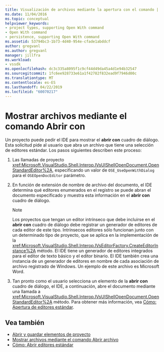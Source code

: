```yaml
---
title: Visualización de archivos mediante la apertura con el comando | Microsoft Docs
ms.date: 11/04/2016
ms.topic: conceptual
helpviewer_keywords:
- project types, supporting Open With command
- Open With command
- persistence, supporting Open With command
ms.assetid: 53794bc3-1b73-4d40-954e-cfade1abddcf
author: gregvanl
ms.author: gregvanl
manager: jillfra
ms.workload:
- vssdk
ms.openlocfilehash: dc3c335a8095f1c9cf44d49da45a4d1e94b32547
ms.sourcegitcommit: 1fc6ee928733e61a1f42782f832ead9f7946d00c
ms.translationtype: MT
ms.contentlocale: es-ES
ms.lasthandoff: 04/22/2019
ms.locfileid: "60070217"
---
```

# <a name="display-files-by-using-the-open-with-command"></a>Mostrar archivos mediante el comando Abrir con
Un proyecto puede pedir el IDE para mostrar el **abrir con** cuadro de diálogo. Esta solicitud pide al usuario que abra un archivo que tiene una selección de editores estándar. Los pasos siguientes describen este proceso:

1. Las llamadas de proyecto <xref:Microsoft.VisualStudio.Shell.Interop.IVsUIShellOpenDocument.OpenStandardEditor%2A>, especificando un valor de `OSE_UseOpenWithDialog` para el `OSEOpenDocEditor` parámetro.

2. En función de extensión de nombre de archivo del documento, el IDE determina qué editores enumerados en el registro se puede abran el documento especificado y muestra esta información en el **abrir con** cuadro de diálogo.

    > [!NOTE]
    >  Los proyectos que tengan un editor intrínseco que debe incluirse en el **abrir con** cuadro de diálogo debe registrar un generador de editores de cada editor de este tipo. Intrínsecos editores sólo funcionan junto con un determinado tipo de proyecto, que se aplica en la implementación de la <xref:Microsoft.VisualStudio.Shell.Interop.IVsEditorFactory.CreateEditorInstance%2A> método. El IDE tiene un generador de editores integrados para el editor de texto básico y el editor binario. El IDE también crea una instancia de un generador de editores en nombre de cada asociación de archivo registrado de Windows. Un ejemplo de este archivo es Microsoft Word.

3. Tan pronto como el usuario selecciona un elemento de la **abrir con** cuadro de diálogo, el IDE, a continuación, abre el documento mediante una llamada a <xref:Microsoft.VisualStudio.Shell.Interop.IVsUIShellOpenDocument.OpenStandardEditor%2A> método. Para obtener más información, vea [Cómo: Apertura de editores estándar](../../extensibility/how-to-open-standard-editors.md).

## <a name="see-also"></a>Vea también
- [Abrir y guardar elementos de proyecto](../../extensibility/internals/opening-and-saving-project-items.md)
- [Mostrar archivos mediante el comando Abrir archivo](../../extensibility/internals/displaying-files-by-using-the-open-file-command.md)
- [Cómo: Abrir editores estándar](../../extensibility/how-to-open-standard-editors.md)
